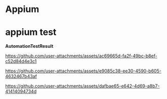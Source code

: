 # Appium
# appium test


**AutomationTestResult**

https://github.com/user-attachments/assets/ac69665d-fa2f-49bc-b8ef-c52d84d4e3c1



https://github.com/user-attachments/assets/e9085c38-ee30-4590-b605-4632467b43af



https://github.com/user-attachments/assets/dafbae65-e642-4d69-a8b7-41414094734d

